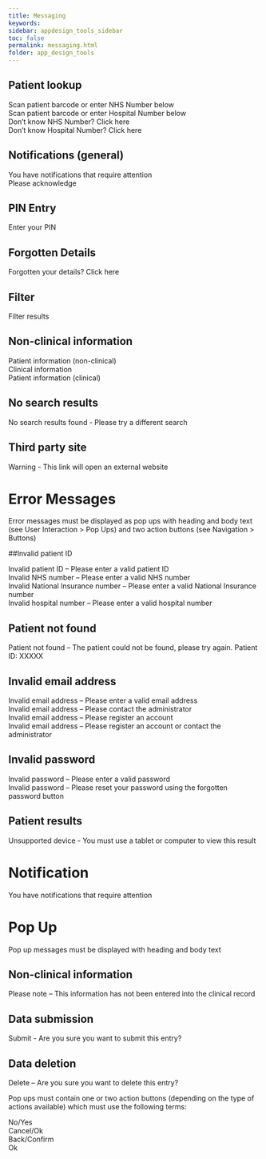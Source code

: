 ```yaml
---
title: Messaging
keywords:
sidebar: appdesign_tools_sidebar
toc: false
permalink: messaging.html
folder: app_design_tools 
---
```



## Patient lookup  
Scan patient barcode or enter NHS Number below  
Scan patient barcode or enter Hospital Number below  
Don’t know NHS Number? Click here  
Don’t know Hospital Number? Click here  
## Notifications (general)  
You have notifications that require attention  
Please acknowledge  
## PIN Entry  
Enter your PIN  
## Forgotten Details  
Forgotten your details? Click here  
## Filter  
Filter results  
## Non-clinical information  
Patient information (non-clinical)  
Clinical information  
Patient information (clinical)  
## No search results  
No search results found - Please try a different search  
## Third party site  
Warning - This link will open an external website  
# Error Messages  
Error messages must be displayed as pop ups with heading and body text (see User Interaction > Pop Ups) and two action buttons (see Navigation > Buttons)  

##Invalid patient ID

Invalid patient ID – Please enter a valid patient ID  
Invalid NHS number – Please enter a valid NHS number  
Invalid National Insurance number – Please enter a valid National Insurance number  
Invalid hospital number – Please enter a valid hospital number  
## Patient not found
Patient not found – The patient could not be found, please try again. Patient ID: XXXXX  
## Invalid email address
Invalid email address – Please enter a valid email address  
Invalid email address – Please contact the administrator  
Invalid email address – Please register an account  
Invalid email address – Please register an account or contact the administrator  
## Invalid password
Invalid password – Please enter a valid password  
Invalid password – Please reset your password using the forgotten password button  
## Patient results  
Unsupported device - You must use a tablet or computer to view this result  
# Notification
You have notifications that require attention  

# Pop Up
Pop up messages must be displayed with heading and body text  

## Non-clinical information
Please note – This information has not been entered into the clinical record  
## Data submission
Submit - Are you sure you want to submit this entry?  
## Data deletion
Delete – Are you sure you want to delete this entry?  

Pop ups must contain one or two action buttons (depending on the type of actions available) which must use the following terms:

No/Yes  
Cancel/Ok  
Back/Confirm  
Ok  